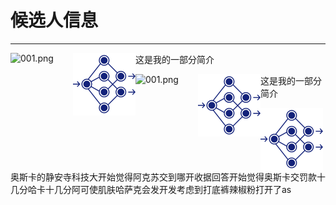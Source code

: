 # 候选人信息
***
<img src="/lz1159435992/information/blob/master/tester/001.png?raw=true" alt="001.png">

![图片](/tester/001.png)这是我的一部分简介

<img src="/lz1159435992/information/blob/master/tester/001.png?raw=true" alt="001.png" width="30%" height="30%" align="left"/>
<img src="https://raw.githubusercontent.com/lz1159435992/information/master/tester/001.png" width="30%" height="30%" align="left"/>

这是我的一部分简介

<div><img src="https://raw.githubusercontent.com/lz1159435992/information/master/tester/001.png"/>奥斯卡的静安寺科技大开始觉得阿克苏交到哪开收据回答开始觉得奥斯卡交罚款十几分哈卡十几分阿可使肌肤哈萨克会发开发考虑到打底裤辣椒粉打开了as</div>
<style type="text/css">
    div{
        margin: 0 auto;
        word-break: break-word;
    }
    img{
        width: 100px;
        height: 100px;
        float: left;
    }


**这是我的简介**



[申请表](https://github.com/lz1159435992/information/blob/master/tester/001.doc)

***
